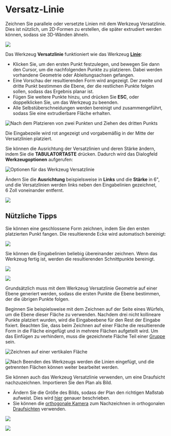 # Versatz-Linie

Zeichnen Sie parallele oder versetzte Linien mit dem Werkzeug Versatzlinie. Dies ist nützlich, um 2D-Formen zu erstellen, die später extrudiert werden können, sodass sie 3D-Wänden ähneln.

![](<../.gitbook/assets/image (3) (1).png>)

Das Werkzeug **Versatzlinie** funktioniert wie das Werkzeug [**Linie**](https://windows.help.formit.autodesk.com/tool-library/line-tool):

* Klicken Sie, um den ersten Punkt festzulegen, und bewegen Sie dann den Cursor, um die nachfolgenden Punkte zu platzieren. Dabei werden vorhandene Geometrie oder Ableitungsachsen gefangen.
* Eine Vorschau der resultierenden Form wird angezeigt. Der zweite und dritte Punkt bestimmen die Ebene, der die restlichen Punkte folgen sollen, sodass das Ergebnis planar ist.
* Fügen Sie weitere Punkte hinzu, und drücken Sie **ESC**, oder doppelklicken Sie, um das Werkzeug zu beenden.
* Alle Selbstüberschneidungen werden bereinigt und zusammengeführt, sodass Sie eine extrudierbare Fläche erhalten.

![Nach dem Platzieren von zwei Punkten und Ziehen des dritten Punkts](../.gitbook/assets/walls1.png)

Die Eingabezeile wird rot angezeigt und vorgabemäßig in der Mitte der Versatzlinien platziert.

Sie können die Ausrichtung der Versatzlinien und deren Stärke ändern, indem Sie die **TABULATORTASTE** drücken. Dadurch wird das Dialogfeld **Werkzeugoptionen** aufgerufen:

![Optionen für das Werkzeug Versatzlinie](../.gitbook/assets/walls2.png)

Ändern Sie die **Ausrichtung** beispielsweise in **Links** und die **Stärke** in 6", und die Versatzlinien werden links neben den Eingabelinien gezeichnet, 6 Zoll voneinander entfernt.

![](../.gitbook/assets/walls3.png)

## Nützliche Tipps

Sie können eine geschlossene Form zeichnen, indem Sie den ersten platzierten Punkt fangen. Die resultierende Ecke wird automatisch bereinigt:

![](../.gitbook/assets/walls4.png)

Sie können die Eingabelinien beliebig übereinander zeichnen. Wenn das Werkzeug fertig ist, werden die resultierenden Schnittpunkte bereinigt.

![](../.gitbook/assets/walls5.png)

![](../.gitbook/assets/walls6.png)

Grundsätzlich muss mit dem Werkzeug Versatzlinie Geometrie auf einer Ebene generiert werden, sodass die ersten Punkte die Ebene bestimmen, der die übrigen Punkte folgen.

Beginnen Sie beispielsweise mit dem Zeichnen auf der Seite eines Würfels, um die Ebene dieser Fläche zu verwenden. Nachdem drei nicht kollineare Punkte platziert wurden, wird die Eingabeebene für den Rest der Eingabe fixiert. Beachten Sie, dass beim Zeichnen auf einer Fläche die resultierende Form in die Fläche eingefügt und in mehrere Flächen aufgeteilt wird. Um das Einfügen zu verhindern, muss die gezeichnete Fläche Teil einer [Gruppe](https://windows.help.formit.autodesk.com/tool-library/groups) sein.

![Zeichnen auf einer vertikalen Fläche](../.gitbook/assets/walls7.png)

![Nach Beenden des Werkzeugs werden die Linien eingefügt, und die getrennten Flächen können weiter bearbeitet werden.](../.gitbook/assets/walls8.png)

Sie können auch das Werkzeug Versatzlinie verwenden, um eine Draufsicht nachzuzeichnen. Importieren Sie den Plan als Bild.

* Ändern Sie die Größe des Bilds, sodass der Plan den richtigen Maßstab aufweist. Dies wird [hier](https://windows.help.formit.autodesk.com/building-the-farnsworth-house/work-with-images-and-the-ground-plane) genauer beschrieben.
* Sie können die [orthogonale Kamera](orthographic-camera.md) zum Nachzeichnen in orthogonalen [Draufsichten](orthographic-views.md) verwenden.

![](../.gitbook/assets/walls9.png)

![](../.gitbook/assets/walls10.png)
